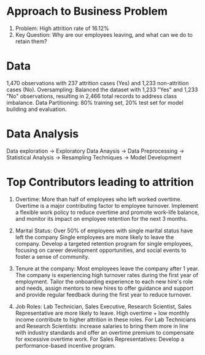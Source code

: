 # Approach to Business Problem
1.  Problem:  High attrition rate of 16.12%
2. Key Question: Why are our employees leaving, and what can we do to retain them?

# Data
1,470 observations with  237 attrition cases (Yes) and 1,233 non-attrition cases (No). 
Oversampling: Balanced the dataset with 1,233 "Yes" and 1,233 "No" observations, resulting in 2,466 total records to address class imbalance.
Data Partitioning: 80% training set, 20% test set for model building and evaluation.

# Data Analysis
Data exploration -> Exploratory Data Anaysis -> Data Preprocessing -> Statistical Analysis -> Resampling Techniques -> Model Development

# Top Contributors leading to attrition

1. Overtime: 
More than half of employees who left worked overtime.
Overtime is a major contributing factor to employee turnover. 
Implement a flexible work policy to reduce overtime and promote work-life balance, and monitor its impact on employee retention for the next 3 months.

2. Marital Status:
Over 50% of employees with single marital status have left the company
Single employees are more likely to leave the company. 
Develop a targeted retention program for single employees, focusing on career development opportunities, and social events to foster a sense of community.

3. Tenure at the company:
Most employees leave the company after 1 year. 
The company is experiencing high turnover rates during the first year of employment. 
Tailor the onboarding experience to each new hire's role and needs, assign mentors to new hires to offer guidance and support and provide regular feedback during the first year to reduce turnover.

4. Job Roles:
Lab Technician, Sales Executive, Research Scientist, Sales Representative are more likely to leave. 
High overtime + low monthly income contribute to higher attrition in these roles.
For Lab Technicians and Research Scientists: increase salaries to bring them more in line with industry standards and offer an overtime premium to compensate for excessive overtime work.
For Sales Representatives: Develop a performance-based incentive program.











